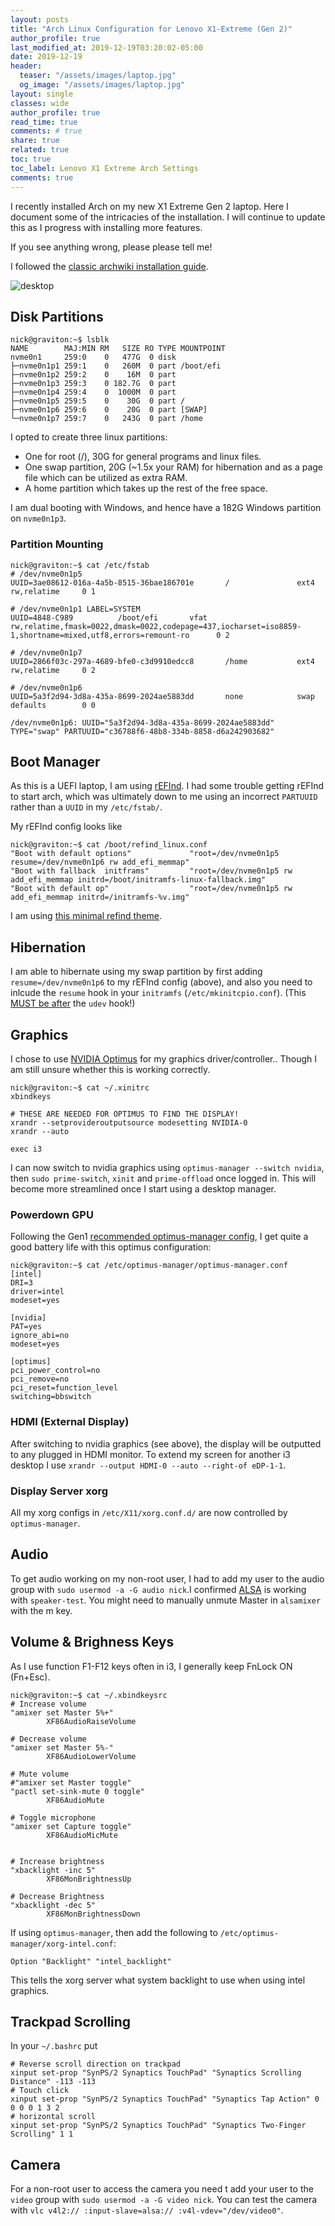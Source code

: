```yaml
---
layout: posts
title: "Arch Linux Configuration for Lenovo X1-Extreme (Gen 2)"
author_profile: true
last_modified_at: 2019-12-19T03:20:02-05:00
date: 2019-12-19
header:
  teaser: "/assets/images/laptop.jpg"
  og_image: "/assets/images/laptop.jpg"
layout: single
classes: wide
author_profile: true
read_time: true
comments: # true
share: true
related: true
toc: true
toc_label: Lenovo X1 Extreme Arch Settings
comments: true
---
```

I recently installed Arch on my new X1 Extreme Gen 2 laptop. Here I document some of the intricacies of the installation. I will continue to update this as I progress with installing more features.

If you see anything wrong, please please tell me!

I followed the [classic archwiki installation guide](https://wiki.archlinux.org/index.php/installation_guide).

![desktop](/assets/images/laptop_desktop.png)

## Disk Partitions
~~~shell
nick@graviton:~$ lsblk
NAME        MAJ:MIN RM   SIZE RO TYPE MOUNTPOINT
nvme0n1     259:0    0   477G  0 disk
├─nvme0n1p1 259:1    0   260M  0 part /boot/efi
├─nvme0n1p2 259:2    0    16M  0 part
├─nvme0n1p3 259:3    0 182.7G  0 part
├─nvme0n1p4 259:4    0  1000M  0 part
├─nvme0n1p5 259:5    0    30G  0 part /
├─nvme0n1p6 259:6    0    20G  0 part [SWAP]
└─nvme0n1p7 259:7    0   243G  0 part /home
~~~

I opted to create three linux partitions: 
* One for root (/), 30G for general programs and linux files.
* One swap partition, 20G (~1.5x your RAM) for hibernation and as a page file which can be utilized as extra RAM.
* A home partition which takes up the rest of the free space.

I am dual booting with Windows, and hence have a 182G Windows partition on `nvme0n1p3`.

### Partition Mounting
~~~shell
nick@graviton:~$ cat /etc/fstab
# /dev/nvme0n1p5
UUID=3ae08612-016a-4a5b-8515-36bae186701e       /               ext4            rw,relatime     0 1

# /dev/nvme0n1p1 LABEL=SYSTEM
UUID=4848-C989          /boot/efi       vfat            rw,relatime,fmask=0022,dmask=0022,codepage=437,iocharset=iso8859-1,shortname=mixed,utf8,errors=remount-ro      0 2

# /dev/nvme0n1p7
UUID=2866f03c-297a-4689-bfe0-c3d9910edcc8       /home           ext4            rw,relatime     0 2

# /dev/nvme0n1p6
UUID=5a3f2d94-3d8a-435a-8699-2024ae5883dd       none            swap            defaults        0 0

/dev/nvme0n1p6: UUID="5a3f2d94-3d8a-435a-8699-2024ae5883dd" TYPE="swap" PARTUUID="c36788f6-48b8-334b-8858-d6a242903682"
~~~

## Boot Manager
As this is a UEFI laptop, I am using [rEFInd](https://wiki.archlinux.org/index.php/REFInd). I had some trouble getting rEFInd to start arch, which was ultimately down to me using an incorrect `PARTUUID` rather than a `UUID` in my `/etc/fstab/`.

My rEFInd config looks like
~~~shell
nick@graviton:~$ cat /boot/refind_linux.conf
"Boot with default options"             "root=/dev/nvme0n1p5 resume=/dev/nvme0n1p6 rw add_efi_memmap"
"Boot with fallback  initframs"         "root=/dev/nvme0n1p5 rw add_efi_memmap initrd=/boot/initramfs-linux-fallback.img"
"Boot with default op"                  "root=/dev/nvme0n1p5 rw add_efi_memmap initrd=/initramfs-%v.img"
~~~
I am using [this minimal refind theme](https://github.com/bobafetthotmail/refind-theme-regular).

## Hibernation
I am able to hibernate using my swap partition by first adding `resume=/dev/nvme0n1p6` to my rEFInd config (above), and also you need to inlcude the `resume` hook in your `initramfs` (`/etc/mkinitcpio.conf`). (This [MUST be after](https://wiki.archlinux.org/index.php/Power_management/Suspend_and_hibernate#Required_kernel_parameters) the `udev` hook!)

## Graphics
I chose to use [NVIDIA Optimus](https://wiki.archlinux.org/index.php/NVIDIA_Optimus) for my graphics driver/controller.. Though I am still unsure whether this is working correctly.

~~~shell
nick@graviton:~$ cat ~/.xinitrc
xbindkeys

# THESE ARE NEEDED FOR OPTIMUS TO FIND THE DISPLAY!
xrandr --setprovideroutputsource modesetting NVIDIA-0
xrandr --auto

exec i3
~~~

I can now switch to nvidia graphics using `optimus-manager --switch nvidia`, then `sudo prime-switch`, `xinit` and `prime-offload` once logged in. This will become more streamlined once I start using a desktop manager.

### Powerdown GPU
Following the Gen1 [recommended optimus-manager config](https://wiki.archlinux.org/index.php/Lenovo_ThinkPad_X1_Extreme), I get quite a good battery life with this optimus configuration:
~~~shell
nick@graviton:~$ cat /etc/optimus-manager/optimus-manager.conf
[intel]
DRI=3
driver=intel
modeset=yes

[nvidia]
PAT=yes
ignore_abi=no
modeset=yes

[optimus]
pci_power_control=no
pci_remove=no
pci_reset=function_level
switching=bbswitch
~~~

### HDMI (External Display)
After switching to nvidia graphics (see above), the display will be outputted to any plugged in HDMI monitor. To extend my screen for another i3 desktop I use `xrandr --output HDMI-0 --auto --right-of eDP-1-1`.

### Display Server xorg
All my xorg configs in `/etc/X11/xorg.conf.d/` are now controlled by `optimus-manager`.

## Audio
To get audio working on my non-root user, I had to add my user to the audio group with `sudo usermod -a -G audio nick`.I confirmed [ALSA](https://en.wikipedia.org/wiki/Alsamixer) is working with `speaker-test`. You might need to manually unmute Master in `alsamixer` with the m key.

## Volume & Brighness Keys
As I use function F1-F12 keys often in i3, I generally keep FnLock ON (Fn+Esc).
~~~shell
nick@graviton:~$ cat ~/.xbindkeysrc
# Increase volume
"amixer set Master 5%+"
        XF86AudioRaiseVolume

# Decrease volume
"amixer set Master 5%-"
        XF86AudioLowerVolume

# Mute volume
#"amixer set Master toggle"
"pactl set-sink-mute 0 toggle"
        XF86AudioMute

# Toggle microphone
"amixer set Capture toggle"
        XF86AudioMicMute


# Increase brightness
"xbacklight -inc 5"
        XF86MonBrightnessUp

# Decrease Brightness
"xbacklight -dec 5"
        XF86MonBrightnessDown
~~~

If using `optimus-manager`, then add the following to `/etc/optimus-manager/xorg-intel.conf`:
~~~shell
Option "Backlight" "intel_backlight"
~~~
This tells the xorg server what system backlight to use when using intel graphics.

## Trackpad Scrolling
In your `~/.bashrc` put
~~~shell
# Reverse scroll direction on trackpad
xinput set-prop "SynPS/2 Synaptics TouchPad" "Synaptics Scrolling Distance" -113 -113
# Touch click
xinput set-prop "SynPS/2 Synaptics TouchPad" "Synaptics Tap Action" 0 0 0 0 1 3 2
# horizontal scroll
xinput set-prop "SynPS/2 Synaptics TouchPad" "Synaptics Two-Finger Scrolling" 1 1
~~~

## Camera
For a non-root user to access the camera you need t add your user to the `video` group with `sudo usermod -a -G video nick`. You can test the camera with `vlc v4l2:// :input-slave=alsa:// :v4l-vdev="/dev/video0"`.

